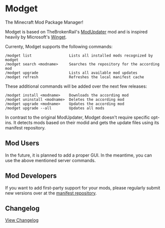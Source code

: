 # Modget
The Minecraft Mod Package Manager!

Modget is based on TheBrokenRail's [ModUpdater](https://gitea.thebrokenrail.com/TheBrokenRail/ModUpdater) mod and is inspired heavily by Microsoft's [Winget](https://github.com/microsoft/winget-cli).

Currenty, Modget supports the following commands:
```
/modget list                 Lists all installed mods recognized by modget
/modget search <modname>     Searches the repository for the according mod
/modget upgrade              Lists all available mod updates
/modget refresh              Refreshes the local manifest cache
```

These additional commands will be added over the next few releases:
```
/modget install <modname>    Downloads the according mod
/modget uninstall <modname>  Deletes the according mod
/modget upgrade <modname>    Updates the according mod
/modget upgrade --all        Updates all mods
```

In contrast to the original ModUpdater, Modget doesn't require specific opt-ins. It detects mods based on their modid and gets the update files using its manifest repository.

## Mod Users
In the future, it is planned to add a proper GUI. In the meantime, you can use the above mentioned server commands.

## Mod Developers
If you want to add first-party support for your mods, please regularly submit new versions over at the [manifest repository](https://github.com/ReviversMC/modget-manifests).

## Changelog
[View Changelog](CHANGELOG.md)

